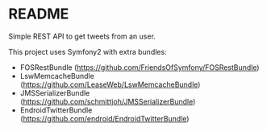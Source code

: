 README
=======
Simple REST API to get tweets from an user.

This project uses Symfony2 with extra bundles:
 - FOSRestBundle (https://github.com/FriendsOfSymfony/FOSRestBundle)
 - LswMemcacheBundle (https://github.com/LeaseWeb/LswMemcacheBundle)
 - JMSSerializerBundle (https://github.com/schmittjoh/JMSSerializerBundle)
 - EndroidTwitterBundle (https://github.com/endroid/EndroidTwitterBundle)
